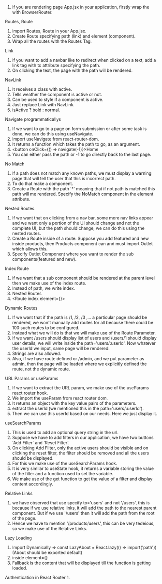 1. If you are rendering page App.jsx in your application, firstly wrap the <App> with BrowserRouter.

Routes, Route
1. Import Routes, Route in your App.jsx.
2. Create Route specifying path (link) and element (component).
3. Wrap all the routes with the Routes Tag.

Link
1. If you want to add a navbar like to redirect when clicked on a text, add a link tag with to attribute specifying the path.
2. On clicking the text, the page with the path will be rendered.

NavLink
1. It receives a class with active.
2. Tells weather the component is active or not. 
3. Can be used to style if a component is active.
4. Just replace Link with NavLink.
5. isActive ? bold : normal.

Navigate programmaticallys
1. If we want to go to a page on form submission or after some task is done, we can do this using useNavigate.
2. Import useNavigate from react-router-dom.
3. It returns a function which takes the path to go, as an argument.
4. <button onClick={() => navigate(-1)}>Home</button>
5. You can either pass the path or -1 to go directly back to the last page.

No Match
1. If a path does not match any known paths, we must display a warning page that will tell the user that this is incorrect path.
2. To do that make a component.
3. Create a Route with the path '*' meaning that if not path is matched this path will me rendered. Specify the NoMatch component in the element attribute.

Nested Routes
1. If we want that on clicking from a nav bar, some more nav links appear and we want only a portion of the UI should change and not the complete UI, but the path should change, we can do this using the nested routes.
2. Create a Route inside of a route. Suppose you add featured and new inside products, then Products component can and must import Outlet which allows this.
3. Specify Outlet Component where you want to render the sub components(featured and new).

Index Route
1. if we want that a sub component should be rendered at the parent level then we make use of the index route.
2. Instead of path, we write index.
3. Nested Routes
4. <Route index element={<FeaturedProducts/>}></Route>

Dynamic Routes
1. If we want that if the path is /1, /2, /3 ,... a particular page should be rendered, we won't manually add routes for all because there could be 100 such routes to be configured.
2. Instead what we will do is that we will make use of the Route Parameter.
3. If we want /users should display list of users and /users/1 should display user details, we will write inside the path='users/:userId'. Now whatever the userId we input, same page will be rendered. 
4. Strings are also allowed.
5. Also, if we have route defined or /admin, and we put parameter as admin, then the page will be loaded where we explicitly defined the route, not the dynamic route.

URL Params or useParams
1. If we want to extract the URL param, we make use of the useParams react router hook.
2. We import the useParam from react router dom.
3. It returns an object with the key value pairs of the parameters.
4. extract the userId (we mentioned this in the path='users/:userId').
5. Then we can use this userId based on our needs. Here we just display it.

useSearchParams
1. This is used to add an optional query string in the url.
2. Suppose we have to add filters in our application, we have two buttons 'Add Filter' and 'Reset Filter'.
3. On clicking Add Filter, only the active users should be visible and on clicking the reset filter, the filter should be removed and all the users should be displayed.
4. For this we make use of the useSearchParams hook. 
5. It is very similar to useState hook, it returns a variable storing the value of the filter and a function used to set the variable.
6. We make use of the get function to get the value of a filter and display content accordingly.

Relative Links
1. we have observed that use specify to='users' and not '/users', this is because if we use relative links, it will add the path to the nearest parent component. But if we use '/users' then it will add the path from the root of the page.
2. Hence we have to mention '/products/users', this can be very tedeious, so we make use of the Relative Links.

Lazy Loading
1. Import Dynamically => const LazyAbout = React.lazy(() => import('path')) (About should be exported default)
2. inside element={<Suspense fallback='Loading...'><LazyAbout/></Suspense>}
3. Fallback is the content that will be displayed till the function is getting loaded.

Authentication in React Router
1. 